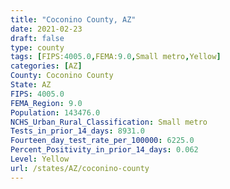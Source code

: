 ```yaml
---
title: "Coconino County, AZ"
date: 2021-02-23
draft: false
type: county
tags: [FIPS:4005.0,FEMA:9.0,Small metro,Yellow]
categories: [AZ]
County: Coconino County
State: AZ
FIPS: 4005.0
FEMA_Region: 9.0
Population: 143476.0
NCHS_Urban_Rural_Classification: Small metro
Tests_in_prior_14_days: 8931.0
Fourteen_day_test_rate_per_100000: 6225.0
Percent_Positivity_in_prior_14_days: 0.062
Level: Yellow
url: /states/AZ/coconino-county
---
```




